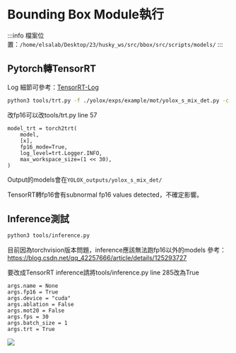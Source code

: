 # Bounding Box Module執行
:::info
檔案位置：```/home/elsalab/Desktop/23/husky_ws/src/bbox/src/scripts/models/```
:::

## Pytorch轉TensorRT

Log 細節可參考：[TensorRT-Log](./Logs/TensorRT-Log.md)

```bash
python3 tools/trt.py -f ./yolox/exps/example/mot/yolox_s_mix_det.py -c pretrained/bytetrack_s_mot17.pth.tar
```

改fp16可以改tools/trt.py line 57
```bash=54
model_trt = torch2trt(
    model,
    [x],
    fp16_mode=True,
    log_level=trt.Logger.INFO,
    max_workspace_size=(1 << 30),
)
```

Output的models會在```YOLOX_outputs/yolox_s_mix_det/```

TensorRT轉fp16會有subnormal fp16 values detected，不確定影響。

## Inference測試
```bash
python3 tools/inference.py
```

目前因為torchvision版本問題，inference應該無法跑fp16以外的models
參考：https://blog.csdn.net/qq_42257666/article/details/125293727

要改成TensorRT inference請將tools/inference.py line 285改為True
```bash=278
args.name = None
args.fp16 = True
args.device = "cuda"
args.ablation = False
args.mot20 = False
args.fps = 30
args.batch_size = 1
args.trt = True
```

![](https://i.imgur.com/SjCjso6.png)
